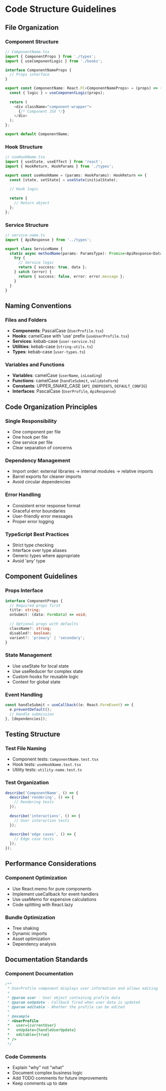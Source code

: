 
# Code Structure Guidelines

## File Organization

### Component Structure
```typescript
// ComponentName.tsx
import { ComponentProps } from './types';
import { useComponentLogic } from './hooks';

interface ComponentNameProps {
  // Props interface
}

export const ComponentName: React.FC<ComponentNameProps> = (props) => {
  const { logic } = useComponentLogic(props);
  
  return (
    <div className="component-wrapper">
      {/* Component JSX */}
    </div>
  );
};

export default ComponentName;
```

### Hook Structure
```typescript
// useHookName.tsx
import { useState, useEffect } from 'react';
import { HookReturn, HookParams } from './types';

export const useHookName = (params: HookParams): HookReturn => {
  const [state, setState] = useState(initialState);
  
  // Hook logic
  
  return {
    // Return object
  };
};
```

### Service Structure
```typescript
// service-name.ts
import { ApiResponse } from '../types';

export class ServiceName {
  static async methodName(params: ParamsType): Promise<ApiResponse<DataType>> {
    try {
      // Service logic
      return { success: true, data };
    } catch (error) {
      return { success: false, error: error.message };
    }
  }
}
```

## Naming Conventions

### Files and Folders
- **Components**: PascalCase (`UserProfile.tsx`)
- **Hooks**: camelCase with 'use' prefix (`useUserProfile.tsx`)
- **Services**: kebab-case (`user-service.ts`)
- **Utilities**: kebab-case (`string-utils.ts`)
- **Types**: kebab-case (`user-types.ts`)

### Variables and Functions
- **Variables**: camelCase (`userName`, `isLoading`)
- **Functions**: camelCase (`handleSubmit`, `validateForm`)
- **Constants**: UPPER_SNAKE_CASE (`API_ENDPOINTS`, `DEFAULT_CONFIG`)
- **Interfaces**: PascalCase (`UserProfile`, `ApiResponse`)

## Code Organization Principles

### Single Responsibility
- One component per file
- One hook per file
- One service per file
- Clear separation of concerns

### Dependency Management
- Import order: external libraries → internal modules → relative imports
- Barrel exports for cleaner imports
- Avoid circular dependencies

### Error Handling
- Consistent error response format
- Graceful error boundaries
- User-friendly error messages
- Proper error logging

### TypeScript Best Practices
- Strict type checking
- Interface over type aliases
- Generic types where appropriate
- Avoid 'any' type

## Component Guidelines

### Props Interface
```typescript
interface ComponentProps {
  // Required props first
  title: string;
  onSubmit: (data: FormData) => void;
  
  // Optional props with defaults
  className?: string;
  disabled?: boolean;
  variant?: 'primary' | 'secondary';
}
```

### State Management
- Use useState for local state
- Use useReducer for complex state
- Custom hooks for reusable logic
- Context for global state

### Event Handling
```typescript
const handleSubmit = useCallback((e: React.FormEvent) => {
  e.preventDefault();
  // Handle submission
}, [dependencies]);
```

## Testing Structure

### Test File Naming
- Component tests: `ComponentName.test.tsx`
- Hook tests: `useHookName.test.tsx`
- Utility tests: `utility-name.test.ts`

### Test Organization
```typescript
describe('ComponentName', () => {
  describe('rendering', () => {
    // Rendering tests
  });
  
  describe('interactions', () => {
    // User interaction tests
  });
  
  describe('edge cases', () => {
    // Edge case tests
  });
});
```

## Performance Considerations

### Component Optimization
- Use React.memo for pure components
- Implement useCallback for event handlers
- Use useMemo for expensive calculations
- Code splitting with React.lazy

### Bundle Optimization
- Tree shaking
- Dynamic imports
- Asset optimization
- Dependency analysis

## Documentation Standards

### Component Documentation
```typescript
/**
 * UserProfile component displays user information and allows editing
 * 
 * @param user - User object containing profile data
 * @param onUpdate - Callback fired when user data is updated
 * @param editable - Whether the profile can be edited
 * 
 * @example
 * <UserProfile 
 *   user={currentUser} 
 *   onUpdate={handleUserUpdate}
 *   editable={true}
 * />
 */
```

### Code Comments
- Explain "why" not "what"
- Document complex business logic
- Add TODO comments for future improvements
- Keep comments up to date

